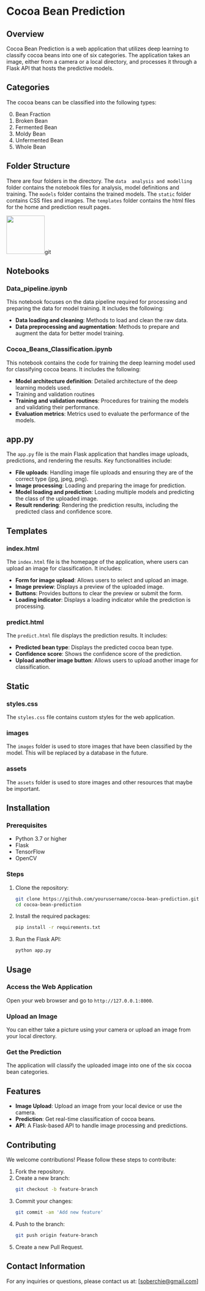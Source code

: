 # Cocoa Bean Prediction

## Overview

Cocoa Bean Prediction is a web application that utilizes deep learning to classify cocoa beans into one of six categories. The application takes an image, either from a camera or a local directory, and processes it through a Flask API that hosts the predictive models.

## Categories

The cocoa beans can be classified into the following types:

0. Bean Fraction
1. Broken Bean
2. Fermented Bean
3. Moldy Bean
4. Unfermented Bean
5. Whole Bean

## Folder Structure
There are four folders in the directory. The `data  analysis and modelling` folder contains the notebook files for analysis, model definitions and training. The `models` folder contains the trained models. The `static` folder contains CSS files and images. The `templates` folder contains the html files for the home and prediction result pages.

<img src="https://github.com/dzeble/Heart-Disease-Prediction-Group-2/assets/83512618/28adc4c0-d338-4c5d-a936-5973b4c7b830" width="100" heigth="200">git 


## Notebooks
### Data_pipeline.ipynb

This notebook focuses on the data pipeline required for processing and preparing the data for model training. It includes the following:

- **Data loading and cleaning**: Methods to load and clean the raw data.
- **Data preprocessing and augmentation**: Methods to prepare and augment the data for better model training.

### Cocoa_Beans_Classification.ipynb

This notebook contains the code for training the deep learning model used for classifying cocoa beans. It includes the following:

- **Model architecture definition**: Detailed architecture of the deep learning models used.
- Training and validation routines
- **Training and validation routines**: Procedures for training the models and validating their performance.
- **Evaluation metrics**: Metrics used to evaluate the performance of the models.


## app.py

The `app.py` file is the main Flask application that handles image uploads, predictions, and rendering the results. Key functionalities include:
- **File uploads**: Handling image file uploads and ensuring they are of the correct type (jpg, jpeg, png).
- **Image processing**: Loading and preparing the image for prediction.
- **Model loading and prediction**: Loading multiple models and predicting the class of the uploaded image.
- **Result rendering**: Rendering the prediction results, including the predicted class and confidence score.
## Templates

### index.html
The `index.html` file is the homepage of the application, where users can upload an image for classification. It includes:
- **Form for image upload**: Allows users to select and upload an image.
- **Image preview**: Displays a preview of the uploaded image.
- **Buttons**: Provides buttons to clear the preview or submit the form.
- **Loading indicator**: Displays a loading indicator while the prediction is processing.

### predict.html
The `predict.html` file displays the prediction results. It includes:
- **Predicted bean type**: Displays the predicted cocoa bean type.
- **Confidence score**: Shows the confidence score of the prediction.
- **Upload another image button**: Allows users to upload another image for classification.

## Static

### styles.css

The `styles.css` file contains custom styles for the web application.

### images

The `images` folder is used to store images that have been classified by the model. This will be replaced by a database in the future.

### assets

The `assets` folder is used to store images and other resources that maybe be important.

## Installation

### Prerequisites

- Python 3.7 or higher
- Flask
- TensorFlow
- OpenCV

### Steps
1. Clone the repository:
    ```bash
    git clone https://github.com/yourusername/cocoa-bean-prediction.git
    cd cocoa-bean-prediction
    ```
2. Install the required packages:
    ```bash
    pip install -r requirements.txt
    ```
3. Run the Flask API:
    ```bash
    python app.py
    ```

## Usage
### Access the Web Application
Open your web browser and go to `http://127.0.0.1:8000`.

### Upload an Image
You can either take a picture using your camera or upload an image from your local directory.

### Get the Prediction
The application will classify the uploaded image into one of the six cocoa bean categories.

## Features
- **Image Upload**: Upload an image from your local device or use the camera.
- **Prediction**: Get real-time classification of cocoa beans.
- **API**: A Flask-based API to handle image processing and predictions.

## Contributing
We welcome contributions! Please follow these steps to contribute:
1. Fork the repository.
2. Create a new branch:
    ```bash
    git checkout -b feature-branch
    ```
3. Commit your changes:
    ```bash
    git commit -am 'Add new feature'
    ```
4. Push to the branch:
    ```bash
    git push origin feature-branch
    ```
5. Create a new Pull Request.

## Contact Information
For any inquiries or questions, please contact us at: [soberchie@gmail.com]